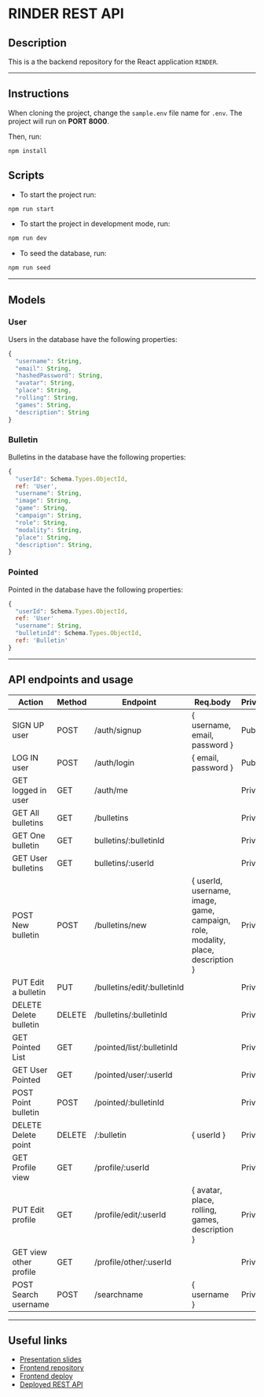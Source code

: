 # RINDER REST API

## Description

This is a the backend repository for the React application `RINDER`.

---

## Instructions

When cloning the project, change the <code>sample.env</code> file name for <code>.env</code>. The project will run on **PORT 8000**.

Then, run:

```bash
npm install
```

## Scripts

- To start the project run:

```bash
npm run start
```

- To start the project in development mode, run:

```bash
npm run dev
```

- To seed the database, run:

```bash
npm run seed
```

---

## Models

### User

Users in the database have the following properties:

```js
{
  "username": String,
  "email": String,
  "hashedPassword": String,
  "avatar": String,
  "place": String,
  "rolling": String,
  "games": String,
  "description": String
}
```

### Bulletin

Bulletins in the database have the following properties:

```js
{
  "userId": Schema.Types.ObjectId,
  ref: 'User',
  "username": String,
  "image": String,
  "game": String,
  "campaign": String,
  "role": String,
  "modality": String,
  "place": String,
  "description": String,
}
```

### Pointed

Pointed in the database have the following properties:

```js
{
  "userId": Schema.Types.ObjectId,
  ref: 'User'
  "username": String,
  "bulletinId": Schema.Types.ObjectId,
  ref: 'Bulletin'
}
```

---

## API endpoints and usage

| Action                 | Method | Endpoint                    | Req.body                                                                        | Private/Public |
| ---------------------- | ------ | --------------------------- | ------------------------------------------------------------------------------- | -------------- |
| SIGN UP user           | POST   | /auth/signup                | { username, email, password }                                                   | Public         |
| LOG IN user            | POST   | /auth/login                 | { email, password }                                                             | Public         |
| GET logged in user     | GET    | /auth/me                    |                                                                                 | Private        |
| GET All bulletins      | GET    | /bulletins                  |                                                                                 | Private        |
| GET One bulletin       | GET    | bulletins/:bulletinId       |                                                                                 | Private        |
| GET User bulletins     | GET    | bulletins/:userId           |                                                                                 | Private        |
| POST New bulletin      | POST   | /bulletins/new              | { userId, username, image, game, campaign, role, modality, place, description } | Private        |
| PUT Edit a bulletin    | PUT    | /bulletins/edit/:bulletinId |                                                                                 | Private        |
| DELETE Delete bulletin | DELETE | /bulletins/:bulletinId      |                                                                                 | Private        |
| GET Pointed List       | GET    | /pointed/list/:bulletinId   |                                                                                 | Private        |
| GET User Pointed       | GET    | /pointed/user/:userId       |                                                                                 | Private        |
| POST Point bulletin    | POST   | /pointed/:bulletinId        |                                                                                 | Private        |
| DELETE Delete point    | DELETE | /:bulletin                  | { userId }                                                                      | Private        |
| GET Profile view       | GET    | /profile/:userId            |                                                                                 | Private        |
| PUT Edit profile       | GET    | /profile/edit/:userId       | { avatar, place, rolling, games, description }                                  | Private        |
| GET view other profile | GET    | /profile/other/:userId      |                                                                                 | Private        |
| POST Search username   | POST   | /searchname                 | { username }                                                                    | Private        |

---

## Useful links

- [Presentation slides](https://slides.com/estefaniaegeacalcena/deck-86220e)
- [Frontend repository](https://github.com/ZillionTrout/RINDER-Frontend)
- [Frontend deploy](https://rollrinder.netlify.app/)
- [Deployed REST API](https://rinder.fly.dev/)
